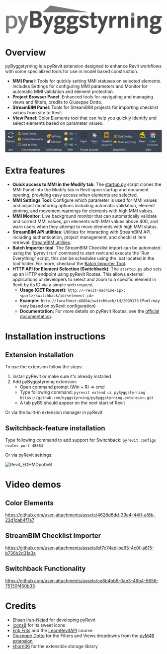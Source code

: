 ![pyByggstyrning](pyByggstyrning.png)

# Overview

pyByggstyrning is a pyRevit extension designed to enhance Revit workflows with some specialized tools for use in model based construction.

- **MMI Panel**: Tools for quickly setting MMI statuses on selected elements. Includes Settings for configuring MMI parameters and Monitor for automatic MMI validation and element protection.
- **Project Browser Panel**: Enhanced tools for navigating and managing views and filters, credits to Giuseppe Dotto.
- **StreamBIM Panel**: Tools for StreamBIM projects for importing checklist values from site to Revit.
- **View Panel**: Color Elements tool that can help you quickly identify and select elements based on parameter values.

![pyBS tab](screenshot-tab.png)

# Extra features

- **Quick access to MMI in the Modify tab**: The [startup.py](https://github.com/byggstyrning/pyByggstyrning.extension/blob/master/startup.py) script clones the MMI Panel into the Modify tab in Revit upon startup and document opening, providing easy access when elements are selected.
- **MMI Settings Tool**: Configure which parameter is used for MMI values and adjust monitoring options including automatic validation, element pinning, and movement warnings for elements with high MMI values.
- **MMI Monitor**: Live background monitor that can automatically validate and correct MMI values, pin elements with MMI values above 400, and warn users when they attempt to move elements with high MMI status.
- **StreamBIM API utilities**: Utilities for interacting with StreamBIM API, including authentication, project management, and checklist item retrieval. [StreamBIM utilities](https://github.com/byggstyrning/pyByggstyrning.extension/tree/master/lib/streambim).
- **Batch Importer tool**: The StreamBIM Checklist import can be automated using the 'pyrevit run' command to start revit and execute the 'Run Everything' script, this can be schedules using the .bat located in the tool folder. For more, checkout the [Batch Importer Tool](https://github.com/byggstyrning/pyByggstyrning.extension/tree/master/pyBS.tab/StreamBIM.panel/Batch%20Importer%20Tool).
- **HTTP API for Element Selection (Switchback)**: The `startup.py` also sets up an HTTP endpoint using pyRevit Routes. This allows external applications or developers to select and zoom to a specific element in Revit by its ID via a simple web request.
  - **Usage (GET Request):** `http://<revit-machine-ip>:<port>/switchback/id/<element_id>`
  - **Example:** `http://localhost:48884/switchback/id/2099173` (Port may vary based on pyRevit configuration) 
  - **Documentation:** For more details on pyRevit Routes, see the [official documentation](https://pyrevitlabs.notion.site/pyRevit-Routes-HTTP-API-79ef6d4a77b04aca9be6f4e46ffa728e).

# Installation instructions
## Extension installation

To use the extension follow the steps:

1. Install pyRevit or make sure it's already installed
2. Add pyByggstyrning extension:
   - Open command prompt (Win + R) => cmd
   - Type following command: `pyrevit extend ui pyByggstyrning https://github.com/byggstyrning/pyByggstyrning.extension.git`
   - A tab pyBS should appear on the next start of Revit

Or via the built-in extension manager in pyRevit

## Switchback-feature installation
Type following command to add support for Switchback: `pyrevit configs routes port 48884`

Or via pyRevit settings:

![Revit_EOHMDpo0vB](https://github.com/user-attachments/assets/2419e075-0aa5-4b5c-a947-5ce216df159d)

# Video demos

## Color Elements

https://github.com/user-attachments/assets/4628d6dd-39a4-44ff-af8b-22d1dab4f7a7

## StreamBIM Checklist Importer

https://github.com/user-attachments/assets/bf7c74ad-be95-4c0f-a815-b736b2d31a3a

## Switchback Functionality

https://github.com/user-attachments/assets/ce8b4bb5-0ae3-49b4-9656-75130f450b33

# Credits

- [Ehsan Iran-Nejad](https://github.com/eirannejad) for developing pyRevit
- [Icons8](https://icons8.com/) for its sweet icons
- [Erik Frits](https://github.com/ErikFrits) and the [LearnRevitAPI](https://learnrevitapi.com/) course
- [Giuseppe Dotto](https://github.com/GiuseppeDotto) for the Filters and Views dropdowns from the [pyM4B extension](https://github.com/GiuseppeDotto/pyM4B.extension).
- [khorn06](https://github.com/khorn06/extensible-storage-pyrevit) for the extensible storage library
